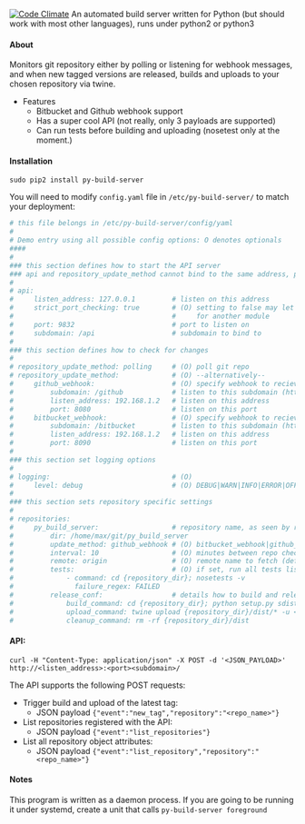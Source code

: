 [![Code Climate](https://codeclimate.com/github/chestm007/py_build_server/badges/gpa.svg)](https://codeclimate.com/github/chestm007/py_build_server)
An automated build server written for Python (but should work with most other languages), runs under python2 or python3

#### About
Monitors git repository either by polling or listening for webhook messages, and when new tagged versions are released, 
builds and uploads to your chosen repository via twine.

- Features
  - Bitbucket and Github webhook support
  - Has a super cool API (not really, only 3 payloads are supported)
  - Can run tests before building and uploading (nosetest only at the moment.)

#### Installation
`sudo pip2 install py-build-server`

You will need to modify `config.yaml` file in `/etc/py-build-server/` to match your deployment:

```yaml
# this file belongs in /etc/py-build-server/config/yaml
#
# Demo entry using all possible config options: O denotes optionals
####
#
### this section defines how to start the API server
### api and repository_update_method cannot bind to the same address, port and subdomain
#
# api:
#     listen_address: 127.0.0.1         # listen on this address
#     strict_port_checking: true        # (O) setting to false may let the api accept requests intended
#                                       #     for another module
#     port: 9832                        # port to listen on
#     subdomain: /api                   # subdomain to bind to
#
### this section defines how to check for changes
#
# repository_update_method: polling     # (O) poll git repo
# repository_update_method:             # (O) --alternatively--
#     github_webhook:                   # (O) specify webhook to recieve notifications from github
#         subdomain: /github            # listen to this subdomain (http://<your_url/)
#         listen_address: 192.168.1.2   # listen on this address
#         port: 8080                    # listen on this port
#     bitbucket_webhook:                # (O) specify webhook to recieve notifications from github
#         subdomain: /bitbucket         # listen to this subdomain (http://<your_url/)
#         listen_address: 192.168.1.2   # listen on this address
#         port: 8090                    # listen on this port
#
### this section set logging options
#
# logging:                              # (O)
#     level: debug                      # (O) DEBUG|WARN|INFO|ERROR|OFF (case doesnt matter)
#
### this section sets repository specific settings
#
# repositories:
#     py_build_server:                  # repository name, as seen by remote
#         dir: /home/max/git/py_build_server
#         update_method: github_webhook # (O) bitbucket_webhook|github_webhook|polling (default: polling)
#         interval: 10                  # (O) minutes between repo checks (only needed if polling)
#         remote: origin                # (O) remote name to fetch (default: origin)
#         tests:                        # (O) if set, run all tests listed here
#             - command: cd {repository_dir}; nosetests -v 
#               failure_regex: FAILED  
#         release_conf:                 # details how to build and release your repository
#             build_command: cd {repository_dir}; python setup.py sdist
#             upload_command: twine upload {repository_dir}/dist/* -u <username> -p <password
#             cleanup_command: rm -rf {repository_dir}/dist
```
#### API:
`curl -H "Content-Type: application/json" -X POST -d '<JSON_PAYLOAD>' http://<listen_address>:<port><subdomain>/`

The API supports the following POST requests:
- Trigger build and upload of the latest tag:
  - JSON payload `{"event":"new_tag","repository":"<repo_name>"}` 
- List repositories registered with the API:
  - JSON payload `{"event":"list_repositories"}`
- List all repository object attributes:
  - JSON payload `{"event":"list_repository","repository":"<repo_name>"}`
  
#### Notes
This program is written as a daemon process.
If you are going to be running it under systemd, create a unit that calls `py-build-server foreground`

